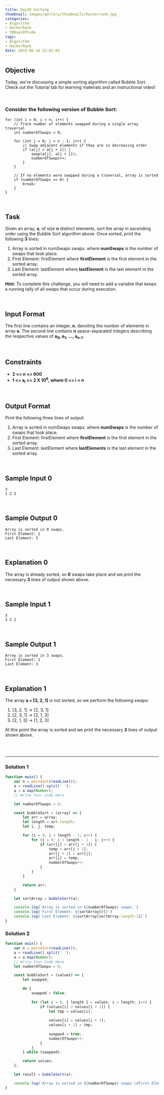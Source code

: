 ```yaml
---
title: Day20 Sorting
thumbnail: images/gallery/thumbnails/hackerrank.jpg
categories:
- Algorithm
- HackerRank
- 30DaysOfCode
tags:
- Algorithm
- HackerRank
date: 2019-06-16 22:01:03
---
```


## Objective

Today, we're discussing a simple sorting algorithm called Bubble Sort. Check out the Tutorial tab for learning materials and an instructional video!

<br/>
<!-- more -->

### Consider the following version of Bubble Sort:

```
for (int i = 0; i < n; i++) {
    // Track number of elements swapped during a single array traversal
    int numberOfSwaps = 0;
    
    for (int j = 0; j < n - 1; j++) {
        // Swap adjacent elements if they are in decreasing order
        if (a[j] > a[j + 1]) {
            swap(a[j], a[j + 1]);
            numberOfSwaps++;
        }
    }
    
    // If no elements were swapped during a traversal, array is sorted
    if (numberOfSwaps == 0) {
        break;
    }
}
```

<br/>

## Task

Given an array, **a**, of size **n** distinct elements, sort the array in ascending order using the Bubble Sort algorithm above. Once sorted, print the following **3** lines:

1. Array is sorted in numSwaps swaps. 
where **numSwaps** is the number of swaps that took place.
2. First Element: firstElement 
where **firstElement** is the first element in the sorted array.
3. Last Element: lastElement 
where **lastElement** is the last element in the sorted array.

**Hint:** To complete this challenge, you will need to add a variable that keeps a running tally of all swaps that occur during execution.

<br/>

## Input Format

The first line contains an integer, **n**, denoting the number of elements in array **a**. 
The second line contains **n** space-separated integers describing the respective values of **a<sub>0</sub>, a<sub>1</sub>, ..., a<sub>n-1</sub>**.

<br/>

## Constraints

- **2 <= n <= 600**
- **1 <= a<sub>i</sub> <= 2 X 10<sup>6</sup>, where 0 <= i < n**

<br/>

## Output Format

Print the following three lines of output:

1. Array is sorted in numSwaps swaps. 
where **numSwaps** is the number of swaps that took place.
2. First Element: firstElement 
where **firstElement** is the first element in the sorted array.
3. Last Element: lastElement 
where **lastElements** is the last element in the sorted array.

<br/>

## Sample Input 0

```
3
1 2 3
```

<br/>

## Sample Output 0

```
Array is sorted in 0 swaps.
First Element: 1
Last Element: 3
```

<br/>

## Explanation 0

The array is already sorted, so **0** swaps take place and we print the necessary **3** lines of output shown above.

<br/>

## Sample Input 1

```
3
3 2 1
```

<br/>

## Sample Output 1

```
Array is sorted in 3 swaps.
First Element: 1
Last Element: 3
```

<br/>

## Explanation 1

The array **a = [3, 2, 1]** is not sorted, so we perform the following  swaps:<br/>
1. [3, 2, 1] -> [2, 3, 1]
2. [2, 3, 1] -> [2, 1, 3]
3. [2, 1, 3] -> [1, 2, 3]

At this point the array is sorted and we print the necessary **3** lines of output shown above.

<br/>
<br/>

---

### Solution 1

```javascript
function main() {
    var n = parseInt(readLine());
    a = readLine().split(' ');
    a = a.map(Number);
    // Write Your Code Here

    let numberOfSwaps = 0;

    const bubbleSort = (array) => {
        let arr = array;
        let length = arr.length;
        let i, j, temp;

        for (i = 0; i < length - 1; i++) {
            for (j = 0; j < length - 1 - i; j++) {
                if (arr[j] > arr[j + 1]) {
                    temp = arr[j + 1];
                    arr[j + 1] = arr[j];
                    arr[j] = temp;
                    numberOfSwaps++;
                }
            }
        }

        return arr;
    }

    let sortArray = bubbleSort(a);

    console.log(`Array is sorted in ${numberOfSwaps} swaps.`)
    console.log(`First Element: ${sortArray[0]}`)
    console.log(`Last Element: ${sortArray[sortArray.length-1]}`)
}

```

### Solution 2

```javascript
function main() {
    var n = parseInt(readLine());
    a = readLine().split(' ');
    a = a.map(Number);
    // Write Your Code Here
    let numberOfSwaps = 0;

    const bubbleSort = (values) => {
        let swapped;

        do {
            swapped = false;
            
            for (let i = 0, { length } = values; i < length; i++) {
                if (values[i] > values[i + 1]) {
                    let tmp = values[i];
                    
                    values[i] = values[i + 1];
                    values[i + 1] = tmp;
                    
                    swapped = true;
                    numberOfSwaps++;
                }
            }
        } while (swapped);

        return values;
    };

    let result = bubbleSort(a);

    console.log(`Array is sorted in ${numberOfSwaps} swaps.\nFirst Element: ${result[0]}\nLast Element: ${result[n - 1]}`);
}

```


